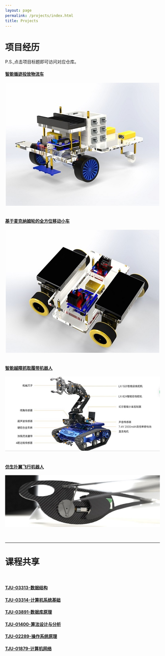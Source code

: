 ```yaml
---
layout: page
permalink: /projects/index.html
title: Projects
---
```


# 项目经历

P.S.,点击项目标题即可访问对应仓库。<br>

#### [智能循迹投放物流车](https://github.com/YuntianShi/Intelligent-Logistics-Tracking-Car)

<center>
<img src="/images/design.jpg">
</center>
<br>

#### [基于麦克纳姆轮的全方位移动小车](https://github.com/YuntianShi/Omnidirectional-Moving-Robot)

<center>
<img src="/images/3Ddesign.jpg">
</center>
<br>

#### [智能越障抓取履带机器人](https://github.com/YuntianShi/Intelligent-Handling-Crawler-Robot)

<center>
<img src="/images/real.jpg">
</center>

<br>

#### [仿生扑翼飞行机器人](https://github.com/YuntianShi/Bionic-Flapping-Wing-Aircraft)

<center>
<img src="/images/3D1.jpg">
</center>
<br>

<br>

---

# 课程共享

<br>

#### [TJU-03313-数据结构](https://github.com/YuntianShi/Course-Sharing-DS)

#### [TJU-03314-计算机系统基础](https://github.com/YuntianShi/Course-Sharing-Computer_System_Basis)

#### [TJU-03891-数据库原理](https://github.com/YuntianShi/Course-Sharing-Database)

#### [TJU-01400-算法设计与分析](https://github.com/YuntianShi/Course-Sharing-Algorithm)

#### [TJU-02289-操作系统原理](https://github.com/YuntianShi/Course-Sharing-OS)

#### [TJU-01879-计算机网络](https://github.com/YuntianShi/Course-Sharing-Network)


